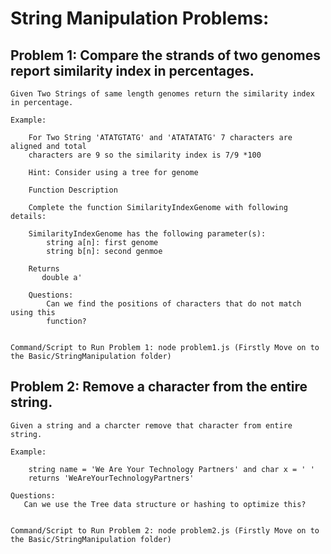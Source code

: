 # String Manipulation Problems:

## Problem 1: Compare the strands of two genomes report similarity index in percentages.

    Given Two Strings of same length genomes return the similarity index in percentage.

    Example:

        For Two String 'ATATGTATG' and 'ATATATATG' 7 characters are aligned and total
        characters are 9 so the similarity index is 7/9 *100

        Hint: Consider using a tree for genome

        Function Description

        Complete the function SimilarityIndexGenome with following details:

        SimilarityIndexGenome has the following parameter(s):
            string a[n]: first genome
            string b[n]: second genmoe

        Returns
           double a'

        Questions:
            Can we find the positions of characters that do not match using this
            function?


    Command/Script to Run Problem 1: node problem1.js (Firstly Move on to the Basic/StringManipulation folder)

## Problem 2: Remove a character from the entire string.

    Given a string and a charcter remove that character from entire string.

    Example:

        string name = 'We Are Your Technology Partners' and char x = ' '
        returns 'WeAreYourTechnologyPartners'

    Questions:
       Can we use the Tree data structure or hashing to optimize this?


    Command/Script to Run Problem 2: node problem2.js (Firstly Move on to the Basic/StringManipulation folder)

